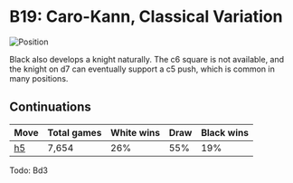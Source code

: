 # B19: Caro-Kann, Classical Variation

![Position](https://chessboardimage.com/r2qkbnr/pp1nppp1/2p3bp/8/3P3P/5NN1/PPP2PP1/R1BQKBNR.png)

Black also develops a knight naturally. The c6 square is not available, and
the knight on d7 can eventually support a c5 push, which is common in many
positions.

## Continuations

Move                                                         | Total games | White wins | Draw | Black wins
-------------------------------------------------------------|-------------|------------|------|-----------
[h5](r2qkbnr-pp1nppp1-2p3bp-7P-3P4-5NN1-PPP2PP1-R1BQKB1R.md) | 7,654       | 26%        | 55%  | 19%

Todo: Bd3
